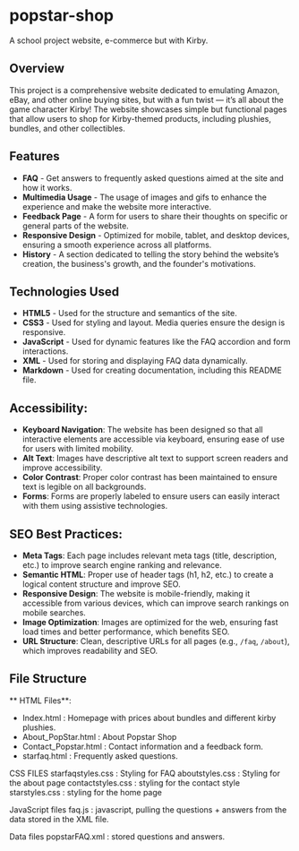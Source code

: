# popstar-shop
A school project website, e-commerce but with Kirby.

## Overview

This project is a comprehensive website dedicated to emulating Amazon, eBay, and other online buying sites, but with a fun twist — it’s all about the game character Kirby! The website showcases simple but functional pages that allow users to shop for Kirby-themed products, including plushies, bundles, and other collectibles.

## Features
- **FAQ** - Get answers to frequently asked questions aimed at the site and how it works.
- **Multimedia Usage** - The usage of images and gifs to enhance the experience and make the website more interactive.
- **Feedback Page** - A form for users to share their thoughts on specific or general parts of the website.
- **Responsive Design** - Optimized for mobile, tablet, and desktop devices, ensuring a smooth experience across all platforms.
- **History** - A section dedicated to telling the story behind the website’s creation, the business's growth, and the founder's motivations.

## Technologies Used
- **HTML5** - Used for the structure and semantics of the site.
- **CSS3** - Used for styling and layout. Media queries ensure the design is responsive.
- **JavaScript** - Used for dynamic features like the FAQ accordion and form interactions.
- **XML** - Used for storing and displaying FAQ data dynamically.
- **Markdown** - Used for creating documentation, including this README file.

## Accessibility:
- **Keyboard Navigation**: The website has been designed so that all interactive elements are accessible via keyboard, ensuring ease of use for users with limited mobility.
- **Alt Text**: Images have descriptive alt text to support screen readers and improve accessibility.
- **Color Contrast**: Proper color contrast has been maintained to ensure text is legible on all backgrounds.
- **Forms**: Forms are properly labeled to ensure users can easily interact with them using assistive technologies.

## SEO Best Practices:
- **Meta Tags**: Each page includes relevant meta tags (title, description, etc.) to improve search engine ranking and relevance.
- **Semantic HTML**: Proper use of header tags (h1, h2, etc.) to create a logical content structure and improve SEO.
- **Responsive Design**: The website is mobile-friendly, making it accessible from various devices, which can improve search rankings on mobile searches.
- **Image Optimization**: Images are optimized for the web, ensuring fast load times and better performance, which benefits SEO.
- **URL Structure**: Clean, descriptive URLs for all pages (e.g., `/faq`, `/about`), which improves readability and SEO.

## File Structure

** HTML Files**:
- Index.html : Homepage with prices about bundles and different kirby plushies.
- About_PopStar.html : About Popstar Shop
- Contact_Popstar.html : Contact information and a feedback form.
- starfaq.html : Frequently asked questions.




CSS FILES
starfaqstyles.css : Styling for FAQ
aboutstyles.css  : Styling for the about page
contactstyles.css  : styling for the contact style
starstyles.css : styling for the home page

JavaScript files 
faq.js  : javascript, pulling the questions + answers from the data stored in the XML file.

Data files
popstarFAQ.xml  : stored questions and answers.
